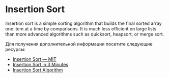 # Insertion Sort

Insertion sort is a simple sorting algorithm that builds the final sorted array one item at a time by comparisons. It is much less efficient on large lists than more advanced algorithms such as quicksort, heapsort, or merge sort.

Для получения дополнительной информации посетите следующие ресурсы:

- [Insertion Sort — MIT](https://www.youtube.com/watch?v=Kg4bqzAqRBM&list=PLUl4u3cNGP61Oq3tWYp6V_F-5jb5L2iHb&index=4)
- [Insertion Sort in 3 Minutes](https://www.youtube.com/watch?v=JU767SDMDvA)
- [Insertion Sort Algorithm](https://www.programiz.com/dsa/insertion-sort)
